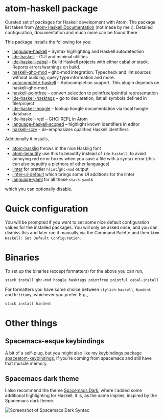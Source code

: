 # atom-haskell package

Curated set of packages for Haskell development with Atom. The package list taken from [Atom-Haskell Documentation](https://atom-haskell.github.io) (not made by me :). Detailed configuration, documentation and much more can be found there.

This package installs the following for you:

-   [language-haskell](https://atom.io/packages/language-haskell) – Syntax highlighting and Haskell autodetection
-   [ide-haskell](https://atom.io/packages/ide-haskell) – GUI and minimal utilities
-   [ide-haskell-cabal](https://atom.io/packages/ide-haskell-cabal) – Build Haskell projects with either cabal or stack. Reports errors/warnings on build.
-   [haskell-ghc-mod](https://atom.io/packages/haskell-ghc-mod) – ghc-mod integration. Typecheck and lint sources without building, query type information and more.
-   [autocomplete-haskell](https://atom.io/packages/autocomplete-haskell) – Autocompletion support. This plugin depends on haskell-ghc-mod.
-   [haskell-pointfree](https://atom.io/packages/haskell-pointfree) – convert selection to pointfree/pointful representation
-   [ide-haskell-hasktags](https://atom.io/packages/ide-haskell-hasktags) – go to declaration, list all symbols defined in file/project
-   [ide-haskell-hoogle](https://atom.io/packages/ide-haskell-hoogle) – lookup hoogle documentation via local hoogle database
-   [ide-haskell-repl](https://atom.io/packages/ide-haskell-repl) – GHCi REPL in Atom
-   [language-haskell-scoped](https://atom.io/packages/language-haskell-scoped) – highlight known identifiers in editor
-   [haskell-scry](https://atom.io/packages/haskell-scry) - de-emphasizes qualified Haskell identifiers

Additionally it installs,

-   [atom-hasklig](https://atom.io/packages/hasklig) throws in the nice Hasklig font
-   [atom-beautify](https://atom.io/packages/atom-beautify) use this to beautify instead of `ide-haskell`, to avoid annoying red error boxes when you save a file with a syntax error (this can also beautify a plethora of other languages)
-   [linter](https://atom.io/packages/linter) for prettier `hlint`/`ghc-mod` output
-   [linter-ui-default](https://atom.io/packages/linter-ui-default) which brings some UI additions for the linter
-   [language-yaml](https://atom.io/packages/language-yaml) for all those `stack.yaml`s

which you can optionally disable.

# Quick configuration

You will be prompted if you want to set some nice default configuration values for the installed packages. You will only be asked once, and you can dismiss this and later run it manually via the Command Palette and then `Atom Haskell: Set Default Configuration`.

# Binaries

To set up the binaries (except formatters) for the above you can run,

```bash
stack install ghc-mod hoogle hasktags pointfree pointful cabal-install
```

For formatters you have some choice between `stylish-haskell`, `hindent` and `brittany`, whichever you prefer. E.g.,

```bash
stack install hindent
```

# Other things

## Spacemacs-esque keybindings

A bit of a self-plug, but you might also like my keybindings package [spaceatom-keybindings](https://github.com/Tehnix/spaceatom-keybindings), if you're coming from spacemacs and still have that muscle memory.

## Spacemacs dark theme

I also recommend the theme [Spacemacs Dark](https://github.com/Tehnix/spacemacsdark-syntax-atom), where I added some additional highlighting for Haskell. It is, as the name implies, inspired by the Spacemacs dark theme.

![Screenshot of Spacemacs Dark Syntax](https://user-images.githubusercontent.com/1189998/29494933-b0e81f7a-85ef-11e7-8359-8550f32d6760.png)
